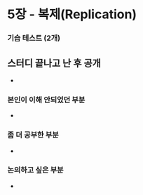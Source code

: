 # 5장 - 복제(Replication)

### 기습 테스트 (2개)
스터디 끝나고 난 후 공개
- 
- 

### 본인이 이해 안되었던 부분
- 

### 좀 더 공부한 부분
- 

### 논의하고 싶은 부분
- 
